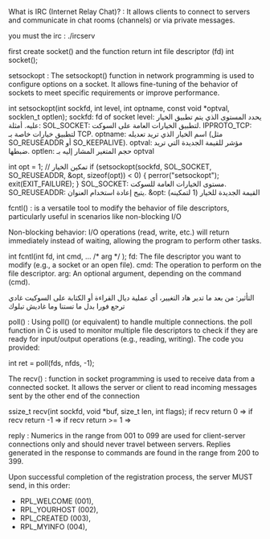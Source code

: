 What is IRC (Internet Relay Chat)? :
    It allows clients to connect to servers and communicate in chat rooms (channels) or via private messages.

you must the irc : ./ircserv <port> <password>

first create socket() and the function return int file descriptor (fd)
int socket();



setsockopt :
    The setsockopt() function in network programming is used to configure options on a socket.
It allows fine-tuning of the behavior of sockets to meet specific requirements or improve performance.

int setsockopt(int sockfd, int level, int optname, const void *optval, socklen_t optlen);
    sockfd: fd of socket
    level: يحدد المستوى الذي يتم تطبيق الخيار عليه. أمثلة: SOL_SOCKET: لتطبيق الخيارات العامة على السوكت.
IPPROTO_TCP: لتطبيق خيارات خاصة بـ TCP.
    optname: اسم الخيار الذي تريد تعديله (مثل SO_REUSEADDR أو SO_KEEPALIVE).
    optval: مؤشر للقيمة الجديدة التي تريد ضبطها.
    optlen: حجم المتغير المشار إليه بـ optval

int opt = 1; // تمكين الخيار
if (setsockopt(sockfd, SOL_SOCKET, SO_REUSEADDR, &opt, sizeof(opt)) < 0) {
    perror("setsockopt");
    exit(EXIT_FAILURE);
}
SOL_SOCKET: مستوى الخيارات العامة للسوكت.
SO_REUSEADDR: يتيح إعادة استخدام العنوان.
&opt: القيمة الجديدة للخيار (1 لتمكينه)


fcntl() :
     is a versatile tool to modify the behavior of file descriptors, particularly useful in scenarios like non-blocking I/O

Non-blocking behavior: I/O operations (read, write, etc.) will return immediately instead of waiting,
allowing the program to perform other tasks.

int fcntl(int fd, int cmd, ... /* arg */ );
    fd: The file descriptor you want to modify (e.g., a socket or an open file).
    cmd: The operation to perform on the file descriptor.
    arg: An optional argument, depending on the command (cmd).


التأثير: من بعد ما تدير هاد التغيير، أي عملية ديال القراءة أو الكتابة على السوكيت غادي ترجع فورا بدل ما تستنا وما غاديش تبلوك

poll()  : Using poll() (or equivalent) to handle multiple connections.
    the poll function in C is used to monitor multiple file descriptors to check 
if they are ready for input/output operations (e.g., reading, writing). The code you provided:

int ret = poll(fds, nfds, -1);



The recv() :
    function in socket programming is used to receive data from a connected socket. It allows the server or client to read incoming messages sent by the other end of the connection

ssize_t recv(int sockfd, void *buf, size_t len, int flags);
if recv return 0    =>
if recv return -1   =>
if recv return >= 1 =>



reply :
Numerics in the range from 001 to 099 are used for client-server
connections only and should never travel between servers.  Replies
generated in the response to commands are found in the range from 200
to 399.

Upon successful completion of the registration process, the server MUST send, in this order:
   - RPL_WELCOME (001),
   - RPL_YOURHOST (002),
   - RPL_CREATED (003),
   - RPL_MYINFO (004),
